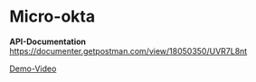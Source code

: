 # Micro-okta

**API-Documentation**
https://documenter.getpostman.com/view/18050350/UVR7L8nt

[Demo-Video](https://youtu.be/jMHxq9pUt-8)
